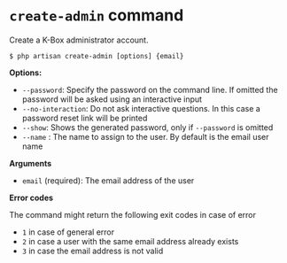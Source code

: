 # `create-admin` command

Create a K-Box administrator account.

```
$ php artisan create-admin [options] {email}
```

**Options:**

- `--password`: Specify the password on the command line. If omitted the password will be asked using an interactive input
- `--no-interaction`: Do not ask interactive questions. In this case a password reset link will be printed
- `--show`: Shows the generated password, only if `--password` is omitted
- `--name` : The name to assign to the user. By default is the email user name

**Arguments**

- `email` (required): The email address of the user


**Error codes**

The command might return the following exit codes in case of error

- `1` in case of general error
- `2` in case a user with the same email address already exists
- `3` in case the email address is not valid
